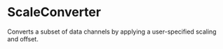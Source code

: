 # ScaleConverter 

Converts a subset of data channels by applying a user-specified scaling and offset.